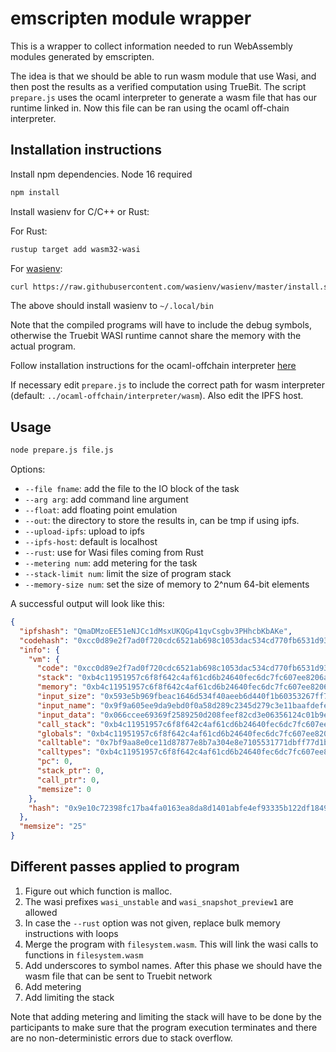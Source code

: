 # emscripten module wrapper

This is a wrapper to collect information needed to run WebAssembly modules generated by emscripten.

The idea is that we should be able to run wasm module that use Wasi, and then post the results as a verified computation using TrueBit.
The script `prepare.js` uses the ocaml interpreter to generate a wasm file that has our runtime linked in.
Now this file can be ran using the ocaml off-chain interpreter.

## Installation instructions

Install npm dependencies. Node 16 required

```sh
npm install
```

Install wasienv for C/C++ or Rust:

For Rust:

```sh
rustup target add wasm32-wasi
```

For [wasienv](https://github.com/wasienv/wasienv):

```bash
curl https://raw.githubusercontent.com/wasienv/wasienv/master/install.sh | sh
```

The above should install wasienv to `~/.local/bin`

Note that the compiled programs will have to include the debug symbols, otherwise the Truebit WASI runtime cannot share
the memory with the actual program.

Follow installation instructions for the ocaml-offchain interpreter [here](https://github.com/TruebitProtocol/truebit-eth#running-truebit-os-natively)

If necessary edit `prepare.js` to include the correct path for wasm interpreter (default: `../ocaml-offchain/interpreter/wasm`).
Also edit the IPFS host.

## Usage

```sh
node prepare.js file.js
```

Options:

* `--file fname`: add the file to the IO block of the task
* `--arg arg`: add command line argument
* `--float`: add floating point emulation
* `--out`: the directory to store the results in, can be tmp if using ipfs.
* `--upload-ipfs`: upload to ipfs
* `--ipfs-host`: default is localhost
* `--rust`: use for Wasi files coming from Rust
* `--metering num`: add metering for the task
* `--stack-limit num`: limit the size of program stack
* `--memory-size num`: set the size of memory to 2^num 64-bit elements

A successful output will look like this:

```json
{
  "ipfshash": "QmaDMzoEE51eNJCc1dMsxUKQGp41qvCsgbv3PHhcbKbAKe",
  "codehash": "0xcc0d89e2f7ad0f720cdc6521ab698c1053dac534cd770fb6531d935975ee5d7e",
  "info": {
    "vm": {
      "code": "0xcc0d89e2f7ad0f720cdc6521ab698c1053dac534cd770fb6531d935975ee5d7e",
      "stack": "0xb4c11951957c6f8f642c4af61cd6b24640fec6dc7fc607ee8206a99e92410d30",
      "memory": "0xb4c11951957c6f8f642c4af61cd6b24640fec6dc7fc607ee8206a99e92410d30",
      "input_size": "0x593e5b969fbeac1646d534f40aeeb6d440f1b60353267ff7a67bb53a3a8f1125",
      "input_name": "0x9f9a605ee9da9ebd0f0a58d289c2345d279c3e11baafdefe72bb5aa2ead36e38",
      "input_data": "0x066ccee69369f2589250d208feef82cd3e06356124c01b9e9e8d56c9393e0e85",
      "call_stack": "0xb4c11951957c6f8f642c4af61cd6b24640fec6dc7fc607ee8206a99e92410d30",
      "globals": "0xb4c11951957c6f8f642c4af61cd6b24640fec6dc7fc607ee8206a99e92410d30",
      "calltable": "0x7bf9aa8e0ce11d87877e8b7a304e8e7105531771dbff77d1b00366ecb1549624",
      "calltypes": "0xb4c11951957c6f8f642c4af61cd6b24640fec6dc7fc607ee8206a99e92410d30",
      "pc": 0,
      "stack_ptr": 0,
      "call_ptr": 0,
      "memsize": 0
    },
    "hash": "0x9e10c72398fc17ba4fa0163ea8da8d1401abfe4ef93335b122df18498cac5da7"
  },
  "memsize": "25"
}
```

## Different passes applied to program

1. Figure out which function is malloc.
2. The wasi prefixes `wasi_unstable`  and `wasi_snapshot_preview1` are allowed
3. In case the `--rust` option was not given, replace bulk memory instructions with loops
4. Merge the program with `filesystem.wasm`. This will link the wasi calls to functions in `filesystem.wasm`
5. Add underscores to symbol names. After this phase we should have the wasm file that can be sent to Truebit network
6. Add metering
7. Add limiting the stack

Note that adding metering and limiting the stack will have to be done by the participants to make sure
that the program execution terminates and there are no non-deterministic errors due to stack overflow.
